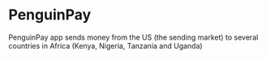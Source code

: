 # PenguinPay

 PenguinPay app sends money from the US (the sending market) to several countries in Africa (Kenya, Nigeria, Tanzania and Uganda)
